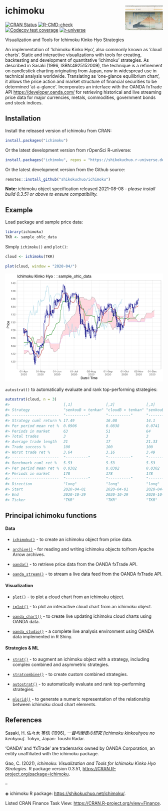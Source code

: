 
<!-- README.md is generated from README.Rmd. Please edit that file -->

# ichimoku <img src='man/figures/logo.jpg' align="right" height="79" />

<!-- badges: start -->

[![CRAN
Status](https://www.r-pkg.org/badges/version/ichimoku)](https://CRAN.R-project.org/package=ichimoku)
[![R-CMD-check](https://github.com/shikokuchuo/ichimoku/actions/workflows/R-CMD-check.yaml/badge.svg)](https://github.com/shikokuchuo/ichimoku/actions/workflows/R-CMD-check.yaml)
[![Codecov test
coverage](https://codecov.io/gh/shikokuchuo/ichimoku/branch/main/graph/badge.svg)](https://codecov.io/gh/shikokuchuo/ichimoku?branch=main)
[![r-universe](https://shikokuchuo.r-universe.dev/badges/ichimoku)](https://shikokuchuo.r-universe.dev/)
<!-- badges: end -->

Visualization and Tools for Ichimoku Kinko Hyo Strategies

An implementation of ‘Ichimoku Kinko Hyo’, also commonly known as ‘cloud
charts’. Static and interactive visualizations with tools for creating,
backtesting and development of quantitative ‘ichimoku’ strategies. As
described in Sasaki (1996, ISBN:4925152009), the technique is a
refinement on candlestick charting originating from Japan, now in
widespread use in technical analysis worldwide. Translating as
‘one-glance equilibrium chart’, it allows the price action and market
structure of financial securities to be determined ‘at-a-glance’.
Incorporates an interface with the OANDA fxTrade API
<https://developer.oanda.com/> for retrieving historical and live
streaming price data for major currencies, metals, commodities,
government bonds and stock indices.

## Installation

Install the released version of ichimoku from CRAN:

``` r
install.packages("ichimoku")
```

Or the latest development version from rOpenSci R-universe:

``` r
install.packages("ichimoku", repos = "https://shikokuchuo.r-universe.dev")
```

Or the latest development version from the Github source:

``` r
remotes::install_github("shikokuchuo/ichimoku")
```

**Note:** ichimoku object specification released 2021-08-08 - *please
install build 0.3.51 or above to ensure compatibility.*

## Example

Load package and sample price data:

``` r
library(ichimoku)
TKR <- sample_ohlc_data
```

Simply `ichimoku()` and `plot()`:

``` r
cloud <- ichimoku(TKR)
```

``` r
plot(cloud, window = "2020-04/")
```

![](man/figures/README-plot-1.png)

`autostrat()` to automatically evaluate and rank top-performing
strategies:

``` r
autostrat(cloud, n = 3)
#>                        [,1]               [,2]              [,3]             
#> Strategy               "senkouB > tenkan" "cloudB > tenkan" "senkouB > kijun"
#> ---------------------  "----------"       "----------"      "----------"     
#> Strategy cuml return % 17.49              16.08             14.1             
#> Per period mean ret %  0.0906             0.0838            0.0741           
#> Periods in market      63                 51                64               
#> Total trades           3                  3                 3                
#> Average trade length   21                 17                21.33            
#> Trade success %        100                100               100              
#> Worst trade ret %      3.64               3.16              3.49             
#> ---------------------  "----------"       "----------"      "----------"     
#> Benchmark cuml ret %   5.53               5.53              5.53             
#> Per period mean ret %  0.0302             0.0302            0.0302           
#> Periods in market      178                178               178              
#> ---------------------  "----------"       "----------"      "----------"     
#> Direction              "long"             "long"            "long"           
#> Start                  2020-04-01         2020-04-01        2020-04-01       
#> End                    2020-10-29         2020-10-29        2020-10-29       
#> Ticker                 "TKR"              "TKR"             "TKR"
```

## Principal ichimoku functions

#### Data

-   [`ichimoku()`](https://shikokuchuo.net/ichimoku/reference/ichimoku.html) -
    to create an ichimoku object from price data.

-   [`archive()`](https://shikokuchuo.net/ichimoku/reference/archive.html) -
    for reading and writing ichimoku objects to/from Apache Arrow
    archives.

-   [`oanda()`](https://shikokuchuo.net/ichimoku/reference/oanda.html) -
    to retrieve price data from the OANDA fxTrade API.

-   [`oanda_stream()`](https://shikokuchuo.net/ichimoku/reference/oanda_stream.html) -
    to stream a live data feed from the OANDA fxTrade API.

#### Visualization

-   [`plot()`](https://shikokuchuo.net/ichimoku/reference/plot.ichimoku.html) -
    to plot a cloud chart from an ichimoku object.

-   [`iplot()`](https://shikokuchuo.net/ichimoku/reference/iplot.html) -
    to plot an interactive cloud chart from an ichimoku object.

-   [`oanda_chart()`](https://shikokuchuo.net/ichimoku/reference/oanda_chart.html) -
    to create live updating ichimoku cloud charts using OANDA data.

-   [`oanda_studio()`](https://shikokuchuo.net/ichimoku/reference/oanda_studio.html) -
    a complete live analysis environment using OANDA data implemented in
    R Shiny.

#### Strategies & ML

-   [`strat()`](https://shikokuchuo.net/ichimoku/reference/strat.html) -
    to augment an ichimoku object with a strategy, including complex
    combined and asymmetric strategies.

-   [`stratcombine()`](https://shikokuchuo.net/ichimoku/reference/stratcombine.html) -
    to create custom combined strategies.

-   [`autostrat()`](https://shikokuchuo.net/ichimoku/reference/autostrat.html) -
    to automatically evaluate and rank top-performing strategies.

-   [`mlgrid()`](https://shikokuchuo.net/ichimoku/reference/mlgrid.html) -
    to generate a numeric representation of the relationship between
    ichimoku cloud chart elements.

## References

Sasaki, H. 佐々木 英信 (1996), *一目均衡表の研究 [ichimoku kinkouhyou
no kenkyuu]*. Tokyo, Japan: Toushi Radar.

‘OANDA’ and ‘fxTrade’ are trademarks owned by OANDA Corporation, an
entity unaffiliated with the ichimoku package.

Gao, C. (2021), *ichimoku: Visualization and Tools for Ichimoku Kinko
Hyo Strategies*. R package version 0.3.51,
<https://CRAN.R-project.org/package=ichimoku>.

–

◈ ichimoku R package: <https://shikokuchuo.net/ichimoku/>.

Listed CRAN Finance Task View:
<https://CRAN.R-project.org/view=Finance>.
